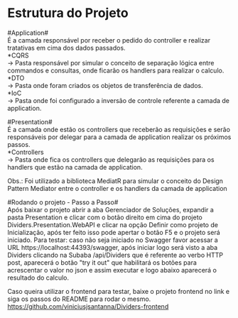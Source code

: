 # Estrutura do Projeto <br>
   
   #Application# <br>
      É a camada responsável por receber o pedido do controller e realizar tratativas em cima dos dados passados.<br>
      *CQRS<br>
        -> Pasta responsável por simular o conceito de separação lógica entre commandos e consultas, onde ficarão os handlers para realizar o calculo.<br>
      *DTO<br>
        -> Pasta onde foram criados os objetos de transferência de dados.<br>
      *IoC<br>
       -> Pasta onde foi configurado a inversão de controle referente a camada de application.<br>
  
  #Presentation#<br>
    É a camada onde estão os controllers que receberão as requisições e serão responsáveis por delegar para a camada de application realizar os próximos passos.<br>
      *Controllers <br>
       -> Pasta onde fica os controllers que delegarão as requisições para os handlers que estão na camada de application.
      
  Obs.: Foi utilizado a biblioteca MediatR para simular o conceito do Design Pattern Mediator entre o controller e os handlers da camada de application
       
#Rodando o projeto - Passo a Passo# <br>
  Após baixar o projeto abrir a aba Gerenciador de Soluções, expandir a pasta Presentation e clicar com o botão direito em cima do projeto Dividers.Presentation.WebAPI
  e clicar na opção Definir como projeto de Inicialização, após ter feito isso pode apertar o botão F5 e o projeto será iniciado.
  Para testar: caso não seja iniciado no Swagger favor acessar a URL https://localhost:44393/swagger, após iniciar logo será visto a aba Dividers clicando na Subaba /api/Dividers
  que é referente ao verbo HTTP post, aparecerá o botão "try it out" que habilitará os botões para acrescentar o valor no json e assim executar e logo abaixo aparecerá o resultado do calculo.
  
 Caso queira utilizar o frontend para testar, baixe o projeto frontend no link e siga os passos do README para rodar o mesmo.
 https://github.com/viniciusjsantanna/Dividers-frontend
